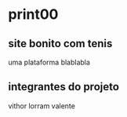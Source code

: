 # print00

## site bonito com tenis

uma plataforma blablabla

## integrantes do projeto
 vithor lorram valente
